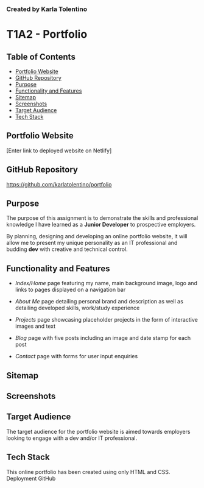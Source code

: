 ### Created by Karla Tolentino
# T1A2 - Portfolio  


## Table of Contents
- [Portfolio Website](#portfolio-website)
- [GitHub Repository](#github-repository)
- [Purpose](#purpose)
- [Functionality and Features](#functionality-and-features)
- [Sitemap](#sitemap)
- [Screenshots](#screenshots)
- [Target Audience](#target-audience)
- [Tech Stack](#tech-stack)

## Portfolio Website
[Enter link to deployed website on Netlify]

## GitHub Repository
https://github.com/karlatolentino/portfolio

## Purpose
The purpose of this assignment is to demonstrate the skills and professional knowledge I have learned as a **Junior Developer** to prospective employers.

By planning, designing and developing an online portfolio website, it will allow me to present my unique personality as an IT professional and budding **dev** with creative and technical control.

## Functionality and Features
* *Index/Home* page featuring my name, main background image, logo and links to pages displayed on a navigation bar

* *About Me* page detailing personal brand and description as well as detailing developed skills, work/study experience

* *Projects* page showcasing placeholder projects in the form of interactive images and text

* *Blog* page with five posts including an image and date stamp for each post

* *Contact* page with forms for user input enquiries


## Sitemap


## Screenshots


## Target Audience
The target audience for the portfolio website is aimed towards employers looking to engage with a dev and/or IT professional.

## Tech Stack
This online portfolio has been created using only HTML and CSS.
Deployment
GitHub